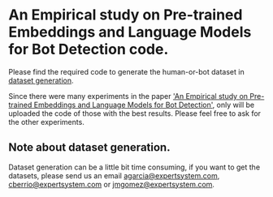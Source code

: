 # An Empirical study on Pre-trained Embeddings and Language Models for Bot Detection code.

Please find the required code to generate the human-or-bot dataset in [dataset generation](https://github.com/cberrioa/Human-or-Bot/tree/master/dataset%20generation).

Since there were many experiments in the paper ['An Empirical study on Pre-trained Embeddings and Language Models for Bot Detection'](https://www.aclweb.org/anthology/W19-4317.pdf), only will be uploaded the code of those with the best results. Please feel free to ask for the other experiments.

## Note about dataset generation.
Dataset generation can be a little bit time consuming, if you want to get the datasets, please send us an email <agarcia@expertsystem.com>, <cberrio@expertsystem.com> or <jmgomez@expertsystem.com>.
